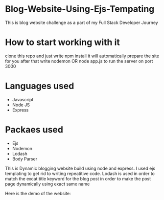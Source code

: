 # Blog-Website-Using-Ejs-Tempating
This is blog website challenge as a part of my Full Stack Developer Journey

<h1>How to start working with it</h1>
clone this repo and just write npm install it will automatically prepare the site for you after that write nodemon OR node app.js to run the server on port 3000

<h1>Languages used</h1>
<ul>
<li>Javascript</li>
<li>Node JS</li>
<li>Express</li>
</ul>

<h1>Packaes used</h1>
<ul>
<li>Ejs</li>
<li>Nodemon</li>
<li>Lodash</li>
<li>Body Parser</li>
</ul>

<p>
This is Dynamic blogging website build using node and express. I used ejs templating to get rid to writing repeatitive code. Lodash is used in order to match the excat title keyword for the blog post in order to make the post page dynamically using exact same name
</p>
Here is the demo of the website:
